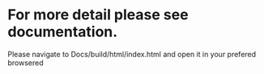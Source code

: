 For more detail please see documentation.
=================================================

Please navigate to Docs/build/html/index.html and open it in your prefered browsered